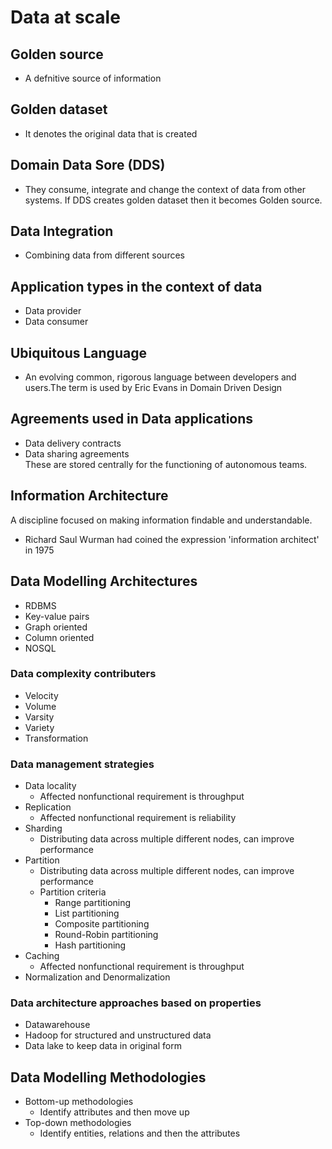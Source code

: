 # Data at scale

## Golden source
 - A defnitive source of information
## Golden dataset
 - It denotes the original data that is created
## Domain Data Sore (DDS)
 - They consume, integrate and change the context of data from other systems. If DDS creates golden dataset then it becomes Golden source.
## Data Integration
 - Combining data from different sources
## Application types in the context of data
 - Data provider
 - Data consumer
## Ubiquitous Language 
 - An evolving common, rigorous language between developers and users.The term is used by Eric Evans in Domain Driven Design

## Agreements used in Data applications
 - Data delivery contracts 
 - Data sharing agreements  
 These are stored centrally for the functioning of autonomous teams.

## Information Architecture
 A discipline focused on making information findable and understandable.
 - Richard Saul Wurman had coined the expression 'information architect' in 1975

## Data Modelling Architectures
 + RDBMS
 + Key-value pairs
 + Graph oriented
 + Column oriented
 + NOSQL
### Data complexity contributers
 + Velocity
 + Volume
 + Varsity
 + Variety
 + Transformation
### Data management strategies
 + Data locality
   - Affected nonfunctional requirement is throughput
 + Replication
   - Affected nonfunctional requirement is reliability
 + Sharding 
   - Distributing data across multiple different nodes, can improve performance
 + Partition
   * Distributing data across multiple different nodes, can improve performance
   * Partition criteria
     - Range partitioning
     - List partitioning
     - Composite partitioning
     - Round-Robin partitioning
     - Hash partitioning
 + Caching
   - Affected nonfunctional requirement is throughput
 + Normalization and Denormalization

### Data architecture approaches based on properties
 + Datawarehouse
 + Hadoop for structured and unstructured data
 + Data lake to keep data in original form

## Data Modelling Methodologies
 + Bottom-up methodologies
   - Identify attributes and then move up
 + Top-down methodologies
   - Identify entities, relations and then the attributes


